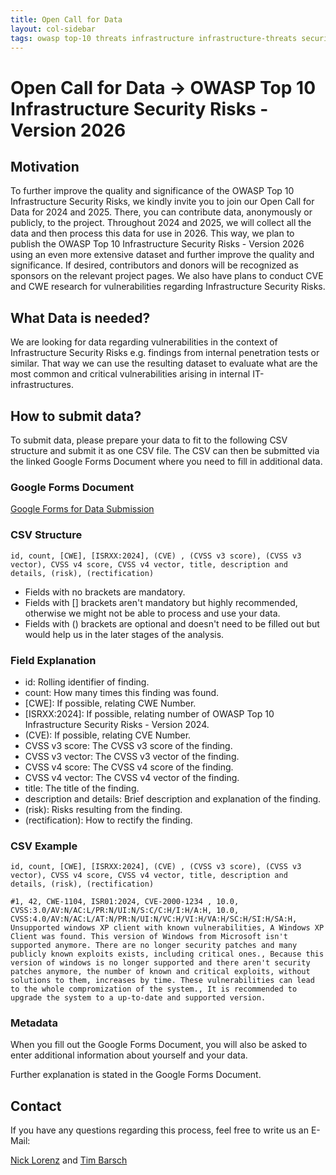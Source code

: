 ```yaml
---
title: Open Call for Data
layout: col-sidebar
tags: owasp top-10 threats infrastructure infrastructure-threats security risks infrastructure-security-risks open call for data
---
```


# Open Call for Data -> OWASP Top 10 Infrastructure Security Risks - Version 2026

## Motivation

To further improve the quality and significance of the OWASP Top 10 Infrastructure Security Risks, we kindly invite you to join our Open Call for Data for 2024 and 2025. There, you can contribute data, anonymously or publicly, to the project. Throughout 2024 and 2025, we will collect all the data and then process this data for use in 2026. This way, we plan to publish the OWASP Top 10 Infrastructure Security Risks - Version 2026 using an even more extensive dataset and further improve the quality and significance. If desired, contributors and donors will be recognized as sponsors on the relevant project pages. We also have plans to conduct CVE and CWE research for vulnerabilities regarding Infrastructure Security Risks.

## What Data is needed?

We are looking for data regarding vulnerabilities in the context of Infrastructure Security Risks e.g. findings from internal penetration tests or similar.
That way we can use the resulting dataset to evaluate what are the most common and critical vulnerabilities arising in internal IT-infrastructures.

## How to submit data?

To submit data, please prepare your data to fit to the following CSV structure and submit it as one CSV file.
The CSV can then be submitted via the linked Google Forms Document where you need to fill in additional data.

### Google Forms Document

[Google Forms for Data Submission](https://forms.gle/m4iTGL3baKZvzHAB7)

### CSV Structure

```text
id, count, [CWE], [ISRXX:2024], (CVE) , (CVSS v3 score), (CVSS v3 vector), CVSS v4 score, CVSS v4 vector, title, description and details, (risk), (rectification)
```

- Fields with no brackets are mandatory.
- Fields with [] brackets aren't mandatory but highly recommended, otherwise we might not be able to process and use your data.
- Fields with () brackets are optional and doesn't need to be filled out but would help us in the later stages of the analysis.

### Field Explanation

- id: Rolling identifier of finding.
- count: How many times this finding was found.
- \[CWE\]: If possible, relating CWE Number.
- \[ISRXX:2024\]: If possible, relating number of OWASP Top 10 Infrastructure Security Risks - Version 2024.
- \(CVE\): If possible, relating CVE Number.
- CVSS v3 score: The CVSS v3 score of the finding.
- CVSS v3 vector: The CVSS v3 vector of the finding.
- CVSS v4 score: The CVSS v4 score of the finding.
- CVSS v4 vector: The CVSS v4 vector of the finding.
- title: The title of the finding.
- description and details: Brief description and explanation of the finding.
- (risk): Risks resulting from the finding.
- (rectification): How to rectify the finding.

### CSV Example

```text
id, count, [CWE], [ISRXX:2024], (CVE) , (CVSS v3 score), (CVSS v3 vector), CVSS v4 score, CVSS v4 vector, title, description and details, (risk), (rectification)

#1, 42, CWE-1104, ISR01:2024, CVE-2000-1234 , 10.0, CVSS:3.0/AV:N/AC:L/PR:N/UI:N/S:C/C:H/I:H/A:H, 10.0, CVSS:4.0/AV:N/AC:L/AT:N/PR:N/UI:N/VC:H/VI:H/VA:H/SC:H/SI:H/SA:H, Unsupported windows XP client with known vulnerabilities, A Windows XP Client was found. This version of Windows from Microsoft isn't supported anymore. There are no longer security patches and many publicly known exploits exists, including critical ones., Because this version of windows is no longer supported and there aren't security patches anymore, the number of known and critical exploits, without solutions to them, increases by time. These vulnerabilities can lead to the whole compromization of the system., It is recommended to upgrade the system to a up-to-date and supported version.
```

### Metadata

When you fill out the Google Forms Document, you will also be asked to enter additional information about yourself and your data.

Further explanation is stated in the Google Forms Document.

## Contact

If you have any questions regarding this process, feel free to write us an E-Mail:

[Nick Lorenz](mailto:nick.lorenz@owasp.org) and [Tim Barsch](mailto:tim.barsch@owasp.org)
